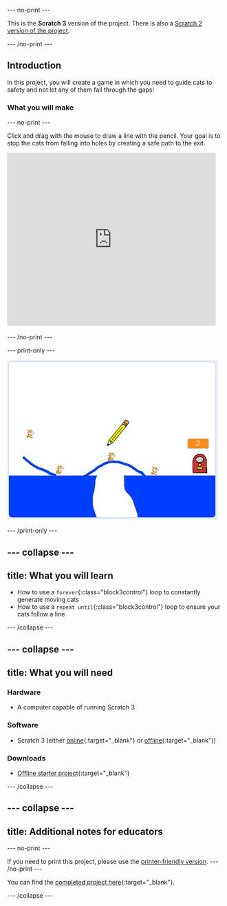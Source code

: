 --- no-print ---

This is the **Scratch 3** version of the project. There is also a [Scratch 2 version of the project](https://projects.raspberrypi.org/en/projects/cats-scratch2).

--- /no-print ---

## Introduction

In this project, you will create a game in which you need to guide cats to safety and not let any of them fall through the gaps!

### What you will make

--- no-print ---

Click and drag with the mouse to draw a line with the pencil. Your goal is to stop the cats from falling into holes by creating a safe path to the exit.

<div class="scratch-preview">
  <iframe allowtransparency="true" width="485" height="402" src="https://scratch.mit.edu/projects/embed/253667883/?autostart=false" frameborder="0" scrolling="no"></iframe>
</div>

--- /no-print ---

--- print-only ---

![Cats finished](images/cats-finished.png)

--- /print-only ---

--- collapse ---
---
title: What you will learn
---

+ How to use a `forever`{:class="block3control"} loop to constantly generate moving cats
+ How to use a `repeat until`{:class="block3control"} loop to ensure your cats follow a line

--- /collapse ---

--- collapse ---
---
title: What you will need
---

### Hardware
+ A computer capable of running Scratch 3

### Software
+ Scratch 3 (either [online](https://rpf.io/scratchon){:target="_blank"} or [offline](https://rpf.io/scratchoff){:target="_blank"})

### Downloads
+ [Offline starter project](https://rpf.io/p/en/cats-go){:target="_blank"}

--- /collapse ---

--- collapse ---
---
title: Additional notes for educators
---

--- no-print ---

If you need to print this project, please use the [printer-friendly version](https://projects.raspberrypi.org/en/projects/cats/print).
--- /no-print ---


You can find the [completed project here](https://rpf.io/p/en/cats-get){:target="_blank"}.

--- /collapse ---
